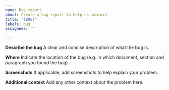 ```yaml
---
name: Bug report
about: Create a bug report to help us improve.
title: "[BUG]"
labels: bug
assignees: ''

---
```


**Describe the bug**
A clear and concise description of what the bug is.

**Where**
Indicate the location of the bug (e.g. in which document, section and paragraph you found the bug).


**Screenshots**
If applicable, add screenshots to help explain your problem.


**Additional context**
Add any other context about the problem here.